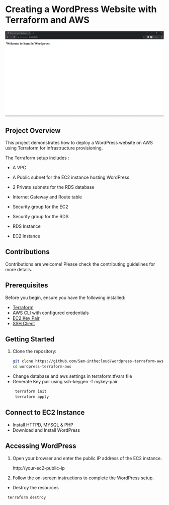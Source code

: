 # Creating a WordPress Website with Terraform and AWS
![Alt Text](https://github.com/Sam-inthecloud/wordpress-terraform-aws/blob/main/WordPress.png?raw=true)


##   Project Overview

This project demonstrates how to deploy a WordPress website on AWS using Terraform for infrastructure provisioning.

The Terraform setup includes :

- A VPC 

- A Public subnet for the EC2 instance hosting WordPress

- 2 Private subnets for the RDS database

- Internet Gateway and Route table

- Security group for the EC2

- Security group for the RDS

- RDS Instance 

- EC2 Instance

  
## Contributions
Contributions are welcome! Please check the contributing guidelines for more details.

## Prerequisites

Before you begin, ensure you have the following installed:

- [Terraform](https://www.terraform.io/)
- AWS CLI with configured credentials
- [EC2 Key Pair](https://docs.aws.amazon.com/AWSEC2/latest/UserGuide/ec2-key-pairs.html)
- [SSH Client](https://www.ssh.com/ssh/client/)

## Getting Started

1. Clone the repository:

   ```bash
   git clone https://github.com/Sam-inthecloud/wordpress-terraform-aws.git
   cd wordpress-terraform-aws

   
- Change database and aws settings in terraform.tfvars file
- Generate Key pair using  ssh-keygen -f mykey-pair
  ```bash
   terraform init
   terraform apply
## Connect to EC2 Instance
- Install HTTPD, MYSQL & PHP
- Download and Install WordPress
  
## Accessing WordPress
1. Open your browser and enter the public IP address of the EC2 instance.

   http://your-ec2-public-ip

2. Follow the on-screen instructions to complete the WordPress setup.

 - Destroy the resources
  ```bash
   terraform destroy

